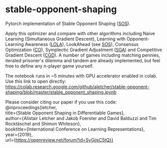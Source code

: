 # stable-opponent-shaping
Pytorch implementation of Stable Opponent Shaping ([SOS](https://openreview.net/pdf?id=SyGjjsC5tQ)).

Apply this optimizer and compare with other algorithms including Naive Learning (Simultaneous Gradient Descent), Learning with Opponent-Learning Awareness ([LOLA](https://arxiv.org/pdf/1709.04326.pdf)), LookAhead (see [SOS](https://openreview.net/pdf?id=SyGjjsC5tQ)), Consensus Optimization ([CO](https://arxiv.org/pdf/1705.10461.pdf)), Symplectic Gradient Adjustment ([SGA](http://jmlr.csail.mit.edu/papers/volume20/19-008/19-008.pdf)) and Competitive Gradient Descent ([CGD](https://arxiv.org/pdf/1905.12103.pdf)). A number of games including matching pennies, iterated prisoner's dilemma and tandem are already implemented, but feel free to define any n-player game yourself.

The notebook runs in ~5 minutes with GPU accelerator enabled in colab. Use this link to open directly: https://colab.research.google.com/github/aletcher/stable-opponent-shaping/blob/master/stable_opponent_shaping.ipynb

Please consider citing our paper if you use this code:  
@inproceedings{letcher,  
title={Stable Opponent Shaping in Differentiable Games},  
author={Alistair Letcher and Jakob Foerster and David Balduzzi and Tim Rocktäschel and Shimon Whiteson},  
booktitle={International Conference on Learning Representations},  
year={2019},  
url={https://openreview.net/forum?id=SyGjjsC5tQ}}
